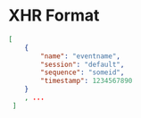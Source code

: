 # XHR Format

``` json
[
    {
        "name": "eventname",
        "session": "default",
        "sequence": "someid",
        "timestamp": 1234567890
    }
    , ...
 ]
 ```
